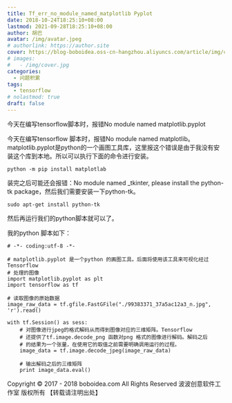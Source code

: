 ```yaml
---
title: Tf_err_no_module_named_matplotlib Pyplot
date: 2018-10-24T18:25:10+08:00
lastmod: 2021-09-28T18:25:10+08:00
author: 胡巴
avatar: /img/avatar.jpeg
# authorlink: https://author.site
cover: https://blog-boboidea.oss-cn-hangzhou.aliyuncs.com/article/img/cover.jpg
# images:
#   - /img/cover.jpg
categories:
  - 问题积累
tags:
  - tensorflow
# nolastmod: true
draft: false
---
```


今天在编写tensorflow脚本时，报错No module named matplotlib.pyplot

<!--more-->

今天在编写tensorflow 脚本时，报错No module named matplotlib。matplotlib.pyplot是python的一个画图工具库，这里报这个错误是由于我没有安装这个库到本地。所以可以执行下面的命令进行安装。

    python -m pip install matplotlab

装完之后可能还会报错：No module named _tkinter, please install the python-tk package，然后我们需要安装一下python-tk。

    sudo apt-get install python-tk

然后再运行我们的python脚本就可以了。

我的python 脚本如下：

    # -*- coding:utf-8 -*-

    # matplotlib.pyplot 是一个python 的画图工具。后面将使用该工具来可视化经过
    Tensorflow
    # 处理的图像
    import matplotlib.pyplot as plt
    import tensorflow as tf

    # 读取图像的原始数据
    image_raw_data = tf.gfile.FastGFile("./99383371_37a5ac12a3_n.jpg", 'r').read()

    with tf.Session() as sess:
        # 对图像进行jpeg的格式解码从而得到图像对应的三维矩阵。Tensorflow
        # 还提供了tf.image.decode_png 函数对png 格式的图像进行解码。解码之后
        # 的结果为一个张量，在使用它的取值之前需要明确调用运行的过程。
        image_data = tf.image.decode_jpeg(image_raw_data)

        # 输出解码之后的三维矩阵
        print image_data.eval()

<!--declare-declare-->

Copyright &copy; 2017 - 2018 boboidea.com All Rights Reserved 波波创意软件工作室 版权所有 【转载请注明出处】
